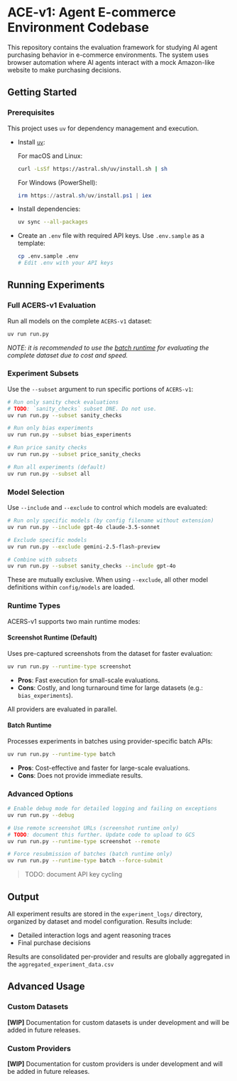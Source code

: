 # ACE-v1: Agent E-commerce Environment Codebase

This repository contains the evaluation framework for studying AI agent purchasing behavior in e-commerce environments.
The system uses browser automation where AI agents interact with a mock Amazon-like website to make purchasing decisions.

## Getting Started

### Prerequisites

This project uses `uv` for dependency management and execution.

- Install [`uv`](https://docs.astral.sh/uv/getting-started/installation/):
  
  For macOS and Linux:
  ```bash
  curl -LsSf https://astral.sh/uv/install.sh | sh
  ```
  
  For Windows (PowerShell):
  ```powershell
  irm https://astral.sh/uv/install.ps1 | iex
  ```
  
- Install dependencies:
  ```bash
  uv sync --all-packages
  ```

- Create an `.env` file with required API keys. Use `.env.sample` as a template:
  ```bash
  cp .env.sample .env
  # Edit .env with your API keys
  ```

## Running Experiments

### Full ACERS-v1 Evaluation

Run all models on the complete `ACERS-v1`  dataset:
```bash
uv run run.py
```

_NOTE: it is recommended to use the [batch runtime](#batch-runtime) for evaluating the complete dataset due to cost and speed._

### Experiment Subsets

Use the `--subset` argument to run specific portions of `ACERS-v1`:

```bash
# Run only sanity check evaluations
# TODO: `sanity_checks` subset DNE. Do not use.
uv run run.py --subset sanity_checks

# Run only bias experiments  
uv run run.py --subset bias_experiments

# Run price sanity checks
uv run run.py --subset price_sanity_checks

# Run all experiments (default)
uv run run.py --subset all
```

### Model Selection

Use `--include` and `--exclude` to control which models are evaluated:

```bash
# Run only specific models (by config filename without extension)
uv run run.py --include gpt-4o claude-3.5-sonnet

# Exclude specific models
uv run run.py --exclude gemini-2.5-flash-preview

# Combine with subsets
uv run run.py --subset sanity_checks --include gpt-4o
```

These are mutually exclusive. When using `--exclude`, all other model definitions within `config/models` are loaded.

### Runtime Types

ACERS-v1 supports two main runtime modes:

#### Screenshot Runtime (Default)
Uses pre-captured screenshots from the dataset for faster evaluation:
```bash
uv run run.py --runtime-type screenshot
```
- **Pros**: Fast execution for small-scale evaluations.
- **Cons**: Costly, and long turnaround time for large datasets (e.g.: `bias_experiments`).

All providers are evaluated in parallel.

#### Batch Runtime
Processes experiments in batches using provider-specific batch APIs:
```bash
uv run run.py --runtime-type batch
```
- **Pros**: Cost-effective and faster for large-scale evaluations.
- **Cons**: Does not provide immediate results.

### Advanced Options

```bash
# Enable debug mode for detailed logging and failing on exceptions
uv run run.py --debug

# Use remote screenshot URLs (screenshot runtime only)
# TODO: document this further. Update code to upload to GCS
uv run run.py --runtime-type screenshot --remote

# Force resubmission of batches (batch runtime only)
uv run run.py --runtime-type batch --force-submit
```

> TODO: document API key cycling

## Output

All experiment results are stored in the `experiment_logs/` directory, organized by dataset and model configuration. Results include:
- Detailed interaction logs and agent reasoning traces  
- Final purchase decisions

Results are consolidated per-provider and results are globally aggregated in the `aggregated_experiment_data.csv`

## Advanced Usage

### Custom Datasets

**[WIP]** Documentation for custom datasets is under development and will be added in future releases.

### Custom Providers

**[WIP]** Documentation for custom providers is under development and will be added in future releases.
